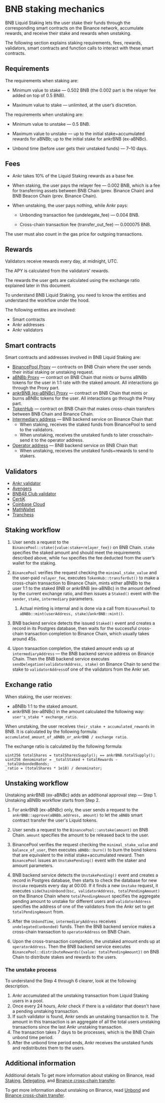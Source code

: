 # BNB staking mechanics

BNB Liquid Staking lets the user stake their funds through the corresponding smart contracts on the Binance network, accumulate rewards, and receive their stake and rewards when unstaking.

The following section explains staking requirements, fees, rewards, validators, smart contracts and function calls to interact with these smart contracts.


## Requirements

The requirements when staking are:

* Minimum value to stake — 0.502 BNB (the 0.002 part is the relayer fee added on top of 0.5 BNB).

* Maximum value to stake — unlimited, at the user’s discretion.

The requirements when unstaking are:

* Minimum value to unstake — 0.5 BNB.

* Maximum value to unstake — up to the initial stake+accumulated rewards for aBNBb; up to the initial stake for ankrBNB (ex-aBNBc).

* Unbond time (before user gets their unstaked funds) — 7–10 days.


## Fees

* Ankr takes 10% of the Liquid Staking rewards as a base fee. 

* When staking, the user pays the relayer fee — 0.002 BNB, which is a fee for transferring assets between BNB Chain (prev. Binance Chain) and BNB Beacon Chain (prev. Binance Chain).

* When unstaking, the user pays nothing, while Ankr pays:

  * Unbonding transaction fee (undelegate_fee) — 0.004 BNB.

  * Cross-chain transaction fee (transfer_out_fee) — 0.000075 BNB.

The user must also count in the gas price for outgoing transactions.


## Rewards
Validators receive rewards every day, at midnight, UTC.

The APY is calculated from the validators' rewards. 

The rewards the user gets are calculated using the exchange ratio explained later in this document.

To understand BNB Liquid Staking, you need to know the entities and understand the workflow under the hood.

The following entities are involved:
* Smart contracts
* Ankr addresses
* Ankr validators


## Smart contracts
Smart contracts and addresses involved in BNB Liquid Staking are:
* [BinancePool Proxy](https://bscscan.com/address/0xa0c92efdceA55ca19396e4850B8D29Df6F907bcD#writeProxyContract) — contracts on BNB Chain where the user sends their initial staking or unstaking request.
* [aBNBb Proxy](https://bscscan.com/address/0xBb1Aa6e59E5163D8722a122cd66EBA614b59df0d) — contract on BNB Chain that mints or burns aBNBb tokens for the user in 1:1 rate with the staked amount. All interactions go through the Proxy part.
* [ankrBNB (ex-aBNBc) Proxy](https://bscscan.com/address/0xfe39985D7eFF914c50A06bA0cFfcCA8361e00C0e) — contract on BNB Chain that mints or burns aBNBc tokens for the user. All interactions go through the Proxy part.
* [TokenHub](https://bscscan.com/address/0x0000000000000000000000000000000000001004) — contract on BNB Chain that makes cross-chain transfers between BNB Chain and Binance Chain.
* [Intermediary address](https://explorer.binance.org/address/bnb1lyhlnk763duq48rmctftxlde6ax3htxkxnay3e)  — BNB backend service on Binance Chain that:
  * When staking, receives the staked funds from BinancePool to send to the validators. 
  * When unstaking, receives the unstaked funds to later crosschain-send it to the operator address. 
* [Operator address](https://bscscan.com/address/0x4069d8a3de3a72eca86ca5e0a4b94619085e7362) — BNB backend service on BNB Chain that:
  * When unstaking, receives the unstaked funds+rewards to send to stakers.

## Validators
* [Ankr validator](https://www.bnbchain.world/en/staking/validator/bva1xnudjls7x4p48qrk0j247htt7rl2k2dzp3mr3j)
* [Avengers](https://www.bnbchain.org/en/staking/validator/bva1s0ntnh523dc2u5ez3dcj2t34k2x7y60cue46rt)
* [BNB48 Club validator](https://www.bnbchain.world/en/staking/validator/bva1ygrhjdjfyn2ffh5ha5llf5g6l3wxjt29hz9q4s)
* [CertiK](https://www.bnbchain.org/en/staking/validator/bva1lva9unyerjwcnayyd9kukyde96tvcfdgqk4930)
* [Coinbase Cloud](https://www.bnbchain.org/en/staking/validator/bva1cvxdm0yuzxqaysk9waxgmqasdl6qypaxx9aagz)
* [MathWallet](https://www.bnbchain.org/en/staking/validator/bva1y52k5rfmqv46p8x8jsnppzgkjgzt5m0zgx5h37)
* [Tranchess](https://www.bnbchain.org/en/staking/validator/bva1m3nj2sglp7mlz3y08qjlqyhycenz8m9cl4h4ht)

## Staking workflow
1. User sends a request to the `BinancePool::stake({value:stake+relayer_fee})` on BNB Chain. `stake` specifies the staked amount and should meet the requirements described above, while `fee` specifies the fee deducted from the user’s wallet for the staking. 

2. `BinancePool` verifies the request checking the `minimal_stake_value` and the user-paid `relayer_fee`, executes `TokenHub::transferOut()` to make a cross-chain transaction to Binance Chain, mints either aBNBb to the user 1:1 to the staked BNB or ankrBNB (ex-aBNBc) in the amount defined by the current exchange ratio, and then issues a `Staked()` event with the `sender`, `stake`, `intermediary` parameters. 
   1. Actual minting is internal and is done via a call from `BinancePool` to `aBNBb::mint(userAddress, stake)`/`ankrBNB::mint()`.

3. BNB backend service detects the issued `Staked()` event and creates a record in its Postgres database, then waits for the successful cross-chain transaction completion to Binance Chain, which usually takes around 45s.

4. Upon transaction completion, the staked amount ends up at `intermediaryAddress` — the BNB backend service address on Binance Chain. Then the BNB backend service executes `sendDelegation(validatorAddress, stake)` on Binance Chain to send the stake to `validatorAddress`of one of the validators from the Ankr set.

## Exchange ratio 

When staking, the user receives:
* aBNBb 1:1 to the staked amount.
* ankrBNB (ex-aBNBc) in the amount calculated the following way: `user's_stake * exchange_ratio`.

When unstaking, the user receives `their_stake + accumulated_rewards` in BNB. 
It is calculated by the following formula: `accumulated_amount_of_aBNBb_or_ankrBNB / exchange ratio`. 

The exchange ratio is calculated by the following formula: 

```
uint256 totalShares = totalSharesSupply(); == ankrBNB.totalSupply();
uint256 denominator = _totalStaked + totalRewards - _totalUnbondedBonds;
_ratio = (totalShares * 1e18) / denominator;
```

## Unstaking workflow

Unstaking ankrBNB (ex-aBNBc) adds an additional approval step — Step 1. Unstaking aBNBb workflow starts from Step 2. 

1. For ankrBNB (ex-aBNBc) only, the user sends a request to the `ankrBNB::approve(aBNBb.address, amount)` to let the `aBNBb` smart contract transfer the user's Liquid tokens.  

2. User sends a request to the `BinancePool::unstake(amount)` on BNB Chain. `amount` specifies the amount to be released back to the user.

3. BinancePool verifies the request checking the `minimal_stake_value` and `balance_of_user`, then executes `aBNBb::burn()` to burn the bond tokens that are equivalent to the initial stake+accumulated reward. Then `BinancePool` issues an `UnstakePending()` event with the staker and amount parameters. 

4. BNB backend service detects the `UnstakePending()` event and creates a record in Postgres database, then starts to check the database for new `Unstake` requests every day at 00:00. If it finds a new `Unstake` request, it executes `sideChainUnbond(bsc, validatorAddress, totalPendingAmount)` on the Binance Chain where `totalPendingAmount` specifies the aggregate pending amount to unstake for different users and `validatorAddress` specifies the address of one of the validators from the Ankr set to get `totalPendingAmount` from. 

5. After the `UnbondTime`, `intermediaryAddress` receives `undelegated(unbonded)` funds. Then the BNB backend service makes a cross-chain transaction to `operatorAddress` on BNB Chain.

6. Upon the cross-transaction completion, the unstaked amount ends up at `operatorAddress`. Then the BNB backend service executes `BinancePool::distributeRewards({value: totalPendingAmount})` on BNB Chain to distribute stakes and rewards to the users.
   
### The unstake process

To understand the Step 4 through 6 clearer, look at the following description. 
1. Ankr accumulated all the unstaking transaction from Liquid Staking users in a pool.
2. Once every 24 hours, Ankr check if there is a validator that doesn't have a pending unstaking transaction.
3. If such validator is found, Ankr sends an unstaking transaction to it. The amount in this transaction is an aggregate of all the total users unstaking transactions since the last Ankr unstaking transaction.      
4. The transaction takes 7 days to be processes, which is the BNB Chain unbond time period.
5. After the unbond time period ends, Ankr receives the unstaked funds and redistributes them to the users. 

## Additional information

Additional details
To get more information about staking on Binance, read [Staking](https://docs.binance.org/smart-chain/validator/Parameters.html), [Delegating](https://docs.binance.org/faq/bsc/del.html), and [Binance cross-chain transfer](https://docs.binance.org/smart-chain/developer/cross-chain-transfer.html).

To get more information about unstaking on Binance, read [Unbond](https://docs.binance.org/faq/bsc/del.html#when-can-i-receive-my-undelegated-bnb) and [Binance cross-chain transfer](https://docs.binance.org/smart-chain/developer/cross-chain-transfer.html).